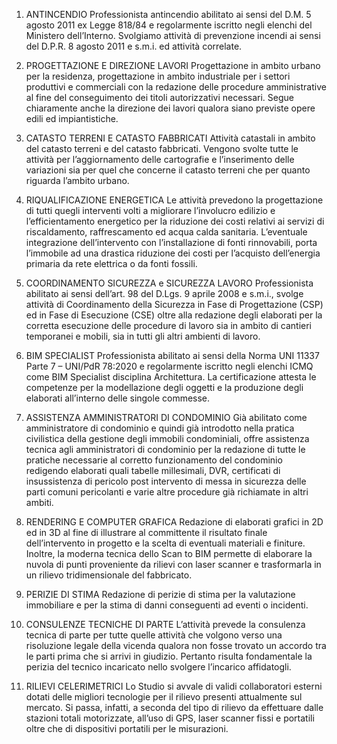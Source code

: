 1.	ANTINCENDIO
Professionista antincendio abilitato ai sensi del D.M. 5 agosto 2011 ex Legge 818/84 e regolarmente iscritto negli elenchi del Ministero dell’Interno. Svolgiamo attività di prevenzione incendi ai sensi del D.P.R. 8 agosto 2011 e s.m.i. ed attività correlate.

2.	PROGETTAZIONE E DIREZIONE LAVORI
Progettazione in ambito urbano per la residenza, progettazione in ambito industriale per i settori produttivi e commerciali con la redazione delle procedure amministrative al fine del conseguimento dei titoli autorizzativi necessari. Segue chiaramente anche la direzione dei lavori qualora siano previste opere edili ed impiantistiche.


3.	CATASTO TERRENI E CATASTO FABBRICATI
Attività catastali in ambito del catasto terreni e del catasto fabbricati. Vengono svolte tutte le attività per l’aggiornamento delle cartografie e l’inserimento delle variazioni sia per quel che concerne il catasto terreni che per quanto riguarda l’ambito urbano.

4.	RIQUALIFICAZIONE ENERGETICA
Le attività prevedono la progettazione di tutti quegli interventi volti a migliorare l’involucro edilizio e l’efficientamento energetico per la riduzione dei costi relativi ai servizi di riscaldamento, raffrescamento ed acqua calda sanitaria. L’eventuale integrazione dell’intervento con l’installazione di fonti rinnovabili, porta l’immobile ad una drastica riduzione dei costi per l’acquisto dell’energia primaria da rete elettrica o da fonti fossili.

5.	COORDINAMENTO SICUREZZA e SICUREZZA LAVORO
Professionista abilitato ai sensi dell’art. 98 del D.Lgs. 9 aprile 2008 e s.m.i., svolge attività di Coordinamento della Sicurezza in Fase di Progettazione (CSP) ed in Fase di Esecuzione (CSE) oltre alla redazione degli elaborati per la corretta esecuzione delle procedure di lavoro sia in ambito di cantieri temporanei e mobili, sia in tutti gli altri ambienti di lavoro.

6.	BIM SPECIALIST
Professionista abilitato ai sensi della Norma UNI 11337 Parte 7 – UNI/PdR 78:2020 e regolarmente iscritto negli elenchi ICMQ come BIM Specialist disciplina Architettura. La certificazione attesta le competenze per la modellazione degli oggetti e la produzione degli elaborati all’interno delle singole commesse.

7.	ASSISTENZA AMMINISTRATORI DI CONDOMINIO 
Già abilitato come amministratore di condominio e quindi già introdotto nella pratica civilistica della gestione degli immobili condominiali, offre assistenza tecnica agli amministratori di condominio per la redazione di tutte le pratiche necessarie al corretto funzionamento del condominio redigendo elaborati quali tabelle millesimali, DVR, certificati di insussistenza di pericolo post intervento di messa in sicurezza delle parti comuni pericolanti e varie altre procedure già richiamate in altri ambiti.

8.	RENDERING E COMPUTER GRAFICA
Redazione di elaborati grafici in 2D ed in 3D al fine di illustrare al committente il risultato finale dell’intervento in progetto e la scelta di eventuali materiali e finiture. Inoltre, la moderna tecnica dello Scan to BIM permette di elaborare la nuvola di punti proveniente da rilievi con laser scanner e trasformarla in un rilievo tridimensionale del fabbricato.

9.	PERIZIE DI STIMA 
Redazione di perizie di stima per la valutazione immobiliare e per la stima di danni conseguenti ad eventi o incidenti. 

10.	CONSULENZE TECNICHE DI PARTE 
L’attività prevede la consulenza tecnica di parte per tutte quelle attività che volgono verso una risoluzione legale della vicenda qualora non fosse trovato un accordo tra le parti prima che si arrivi in giudizio. Pertanto risulta fondamentale la perizia del tecnico incaricato nello svolgere l’incarico affidatogli. 

11.	RILIEVI CELERIMETRICI
Lo Studio si avvale di validi collaboratori esterni dotati delle migliori tecnologie per il rilievo presenti attualmente sul mercato. Si passa, infatti, a seconda del tipo di rilievo da effettuare dalle stazioni totali motorizzate, all’uso di GPS, laser scanner fissi e portatili oltre che di dispositivi portatili per le misurazioni.  

